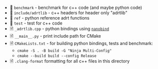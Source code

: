 * 📁 `benchmark` - benchmark for c++ code (and maybe python code)
* 📁 `include/adrtlib` - c++ headers for header only "adrtlib"
* 📁 `ref` - python reference adrt functions
* 📁 `test` - test for c++ code
* 🗎 `_adrtlib.cpp` - python bindings using [`nanobind`](https://github.com/wjakob/nanobind)
* 🗎 `__main__.py` - print include path for CMake
* 🗎 `CMakeLists.txt` - for building python bindings, tests and  benchmark:
    - `cmake -S . -B build -G "Ninja Multi-Config"`
    - `cmake --build build --config Release`
* 🗎 `.clang-format` formatting for all c++ files in this directory

